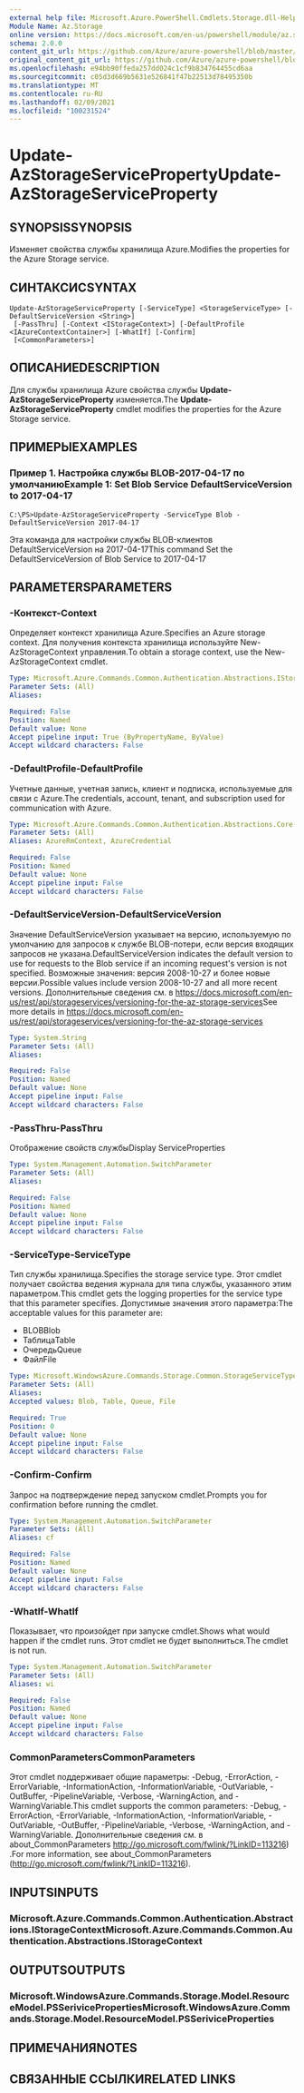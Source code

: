 ```yaml
---
external help file: Microsoft.Azure.PowerShell.Cmdlets.Storage.dll-Help.xml
Module Name: Az.Storage
online version: https://docs.microsoft.com/en-us/powershell/module/az.storage/update-azstorageserviceproperty
schema: 2.0.0
content_git_url: https://github.com/Azure/azure-powershell/blob/master/src/Storage/Storage.Management/help/Update-AzStorageServiceProperty.md
original_content_git_url: https://github.com/Azure/azure-powershell/blob/master/src/Storage/Storage.Management/help/Update-AzStorageServiceProperty.md
ms.openlocfilehash: e94bb90ffeda257dd024c1cf9b834764455cd6aa
ms.sourcegitcommit: c05d3d669b5631e526841f47b22513d78495350b
ms.translationtype: MT
ms.contentlocale: ru-RU
ms.lasthandoff: 02/09/2021
ms.locfileid: "100231524"
---
```

# <span data-ttu-id="e12f8-101">Update-AzStorageServiceProperty</span><span class="sxs-lookup"><span data-stu-id="e12f8-101">Update-AzStorageServiceProperty</span></span>

## <span data-ttu-id="e12f8-102">SYNOPSIS</span><span class="sxs-lookup"><span data-stu-id="e12f8-102">SYNOPSIS</span></span>
<span data-ttu-id="e12f8-103">Изменяет свойства службы хранилища Azure.</span><span class="sxs-lookup"><span data-stu-id="e12f8-103">Modifies the properties for the Azure Storage service.</span></span>

## <span data-ttu-id="e12f8-104">СИНТАКСИС</span><span class="sxs-lookup"><span data-stu-id="e12f8-104">SYNTAX</span></span>

```
Update-AzStorageServiceProperty [-ServiceType] <StorageServiceType> [-DefaultServiceVersion <String>]
 [-PassThru] [-Context <IStorageContext>] [-DefaultProfile <IAzureContextContainer>] [-WhatIf] [-Confirm]
 [<CommonParameters>]
```

## <span data-ttu-id="e12f8-105">ОПИСАНИЕ</span><span class="sxs-lookup"><span data-stu-id="e12f8-105">DESCRIPTION</span></span>
<span data-ttu-id="e12f8-106">Для службы хранилища Azure свойства службы **Update-AzStorageServiceProperty** изменяется.</span><span class="sxs-lookup"><span data-stu-id="e12f8-106">The **Update-AzStorageServiceProperty** cmdlet modifies the properties for the Azure Storage service.</span></span>

## <span data-ttu-id="e12f8-107">ПРИМЕРЫ</span><span class="sxs-lookup"><span data-stu-id="e12f8-107">EXAMPLES</span></span>

### <span data-ttu-id="e12f8-108">Пример 1. Настройка службы BLOB-2017-04-17 по умолчанию</span><span class="sxs-lookup"><span data-stu-id="e12f8-108">Example 1: Set Blob Service DefaultServiceVersion to 2017-04-17</span></span>
```
C:\PS>Update-AzStorageServiceProperty -ServiceType Blob -DefaultServiceVersion 2017-04-17
```

<span data-ttu-id="e12f8-109">Эта команда для настройки службы BLOB-клиентов DefaultServiceVersion на 2017-04-17</span><span class="sxs-lookup"><span data-stu-id="e12f8-109">This command Set the DefaultServiceVersion of Blob Service to 2017-04-17</span></span>

## <span data-ttu-id="e12f8-110">PARAMETERS</span><span class="sxs-lookup"><span data-stu-id="e12f8-110">PARAMETERS</span></span>

### <span data-ttu-id="e12f8-111">-Контекст</span><span class="sxs-lookup"><span data-stu-id="e12f8-111">-Context</span></span>
<span data-ttu-id="e12f8-112">Определяет контекст хранилища Azure.</span><span class="sxs-lookup"><span data-stu-id="e12f8-112">Specifies an Azure storage context.</span></span>
<span data-ttu-id="e12f8-113">Для получения контекста хранилища используйте New-AzStorageContext управления.</span><span class="sxs-lookup"><span data-stu-id="e12f8-113">To obtain a storage context, use the New-AzStorageContext cmdlet.</span></span>

```yaml
Type: Microsoft.Azure.Commands.Common.Authentication.Abstractions.IStorageContext
Parameter Sets: (All)
Aliases:

Required: False
Position: Named
Default value: None
Accept pipeline input: True (ByPropertyName, ByValue)
Accept wildcard characters: False
```

### <span data-ttu-id="e12f8-114">-DefaultProfile</span><span class="sxs-lookup"><span data-stu-id="e12f8-114">-DefaultProfile</span></span>
<span data-ttu-id="e12f8-115">Учетные данные, учетная запись, клиент и подписка, используемые для связи с Azure.</span><span class="sxs-lookup"><span data-stu-id="e12f8-115">The credentials, account, tenant, and subscription used for communication with Azure.</span></span>

```yaml
Type: Microsoft.Azure.Commands.Common.Authentication.Abstractions.Core.IAzureContextContainer
Parameter Sets: (All)
Aliases: AzureRmContext, AzureCredential

Required: False
Position: Named
Default value: None
Accept pipeline input: False
Accept wildcard characters: False
```

### <span data-ttu-id="e12f8-116">-DefaultServiceVersion</span><span class="sxs-lookup"><span data-stu-id="e12f8-116">-DefaultServiceVersion</span></span>
<span data-ttu-id="e12f8-117">Значение DefaultServiceVersion указывает на версию, используемую по умолчанию для запросов к службе BLOB-потери, если версия входящих запросов не указана.</span><span class="sxs-lookup"><span data-stu-id="e12f8-117">DefaultServiceVersion indicates the default version to use for requests to the Blob service if an incoming request's version is not specified.</span></span> <span data-ttu-id="e12f8-118">Возможные значения: версия 2008-10-27 и более новые версии.</span><span class="sxs-lookup"><span data-stu-id="e12f8-118">Possible values include version 2008-10-27 and all more recent versions.</span></span> <span data-ttu-id="e12f8-119">Дополнительные сведения см. в https://docs.microsoft.com/en-us/rest/api/storageservices/versioning-for-the-az-storage-services</span><span class="sxs-lookup"><span data-stu-id="e12f8-119">See more details in https://docs.microsoft.com/en-us/rest/api/storageservices/versioning-for-the-az-storage-services</span></span>

```yaml
Type: System.String
Parameter Sets: (All)
Aliases:

Required: False
Position: Named
Default value: None
Accept pipeline input: False
Accept wildcard characters: False
```

### <span data-ttu-id="e12f8-120">-PassThru</span><span class="sxs-lookup"><span data-stu-id="e12f8-120">-PassThru</span></span>
<span data-ttu-id="e12f8-121">Отображение свойств службы</span><span class="sxs-lookup"><span data-stu-id="e12f8-121">Display ServiceProperties</span></span>

```yaml
Type: System.Management.Automation.SwitchParameter
Parameter Sets: (All)
Aliases:

Required: False
Position: Named
Default value: None
Accept pipeline input: False
Accept wildcard characters: False
```

### <span data-ttu-id="e12f8-122">-ServiceType</span><span class="sxs-lookup"><span data-stu-id="e12f8-122">-ServiceType</span></span>
<span data-ttu-id="e12f8-123">Тип службы хранилища.</span><span class="sxs-lookup"><span data-stu-id="e12f8-123">Specifies the storage service type.</span></span>
<span data-ttu-id="e12f8-124">Этот cmdlet получает свойства ведения журнала для типа службы, указанного этим параметром.</span><span class="sxs-lookup"><span data-stu-id="e12f8-124">This cmdlet gets the logging properties for the service type that this parameter specifies.</span></span>
<span data-ttu-id="e12f8-125">Допустимые значения этого параметра:</span><span class="sxs-lookup"><span data-stu-id="e12f8-125">The acceptable values for this parameter are:</span></span>
- <span data-ttu-id="e12f8-126">BLOB</span><span class="sxs-lookup"><span data-stu-id="e12f8-126">Blob</span></span> 
- <span data-ttu-id="e12f8-127">Таблица</span><span class="sxs-lookup"><span data-stu-id="e12f8-127">Table</span></span>
- <span data-ttu-id="e12f8-128">Очередь</span><span class="sxs-lookup"><span data-stu-id="e12f8-128">Queue</span></span>
- <span data-ttu-id="e12f8-129">Файл</span><span class="sxs-lookup"><span data-stu-id="e12f8-129">File</span></span>

```yaml
Type: Microsoft.WindowsAzure.Commands.Storage.Common.StorageServiceType
Parameter Sets: (All)
Aliases:
Accepted values: Blob, Table, Queue, File

Required: True
Position: 0
Default value: None
Accept pipeline input: False
Accept wildcard characters: False
```

### <span data-ttu-id="e12f8-130">-Confirm</span><span class="sxs-lookup"><span data-stu-id="e12f8-130">-Confirm</span></span>
<span data-ttu-id="e12f8-131">Запрос на подтверждение перед запуском cmdlet.</span><span class="sxs-lookup"><span data-stu-id="e12f8-131">Prompts you for confirmation before running the cmdlet.</span></span>

```yaml
Type: System.Management.Automation.SwitchParameter
Parameter Sets: (All)
Aliases: cf

Required: False
Position: Named
Default value: None
Accept pipeline input: False
Accept wildcard characters: False
```

### <span data-ttu-id="e12f8-132">-WhatIf</span><span class="sxs-lookup"><span data-stu-id="e12f8-132">-WhatIf</span></span>
<span data-ttu-id="e12f8-133">Показывает, что произойдет при запуске cmdlet.</span><span class="sxs-lookup"><span data-stu-id="e12f8-133">Shows what would happen if the cmdlet runs.</span></span> <span data-ttu-id="e12f8-134">Этот cmdlet не будет выполниться.</span><span class="sxs-lookup"><span data-stu-id="e12f8-134">The cmdlet is not run.</span></span>

```yaml
Type: System.Management.Automation.SwitchParameter
Parameter Sets: (All)
Aliases: wi

Required: False
Position: Named
Default value: None
Accept pipeline input: False
Accept wildcard characters: False
```

### <span data-ttu-id="e12f8-135">CommonParameters</span><span class="sxs-lookup"><span data-stu-id="e12f8-135">CommonParameters</span></span>
<span data-ttu-id="e12f8-136">Этот cmdlet поддерживает общие параметры: -Debug, -ErrorAction, -ErrorVariable, -InformationAction, -InformationVariable, -OutVariable, -OutBuffer, -PipelineVariable, -Verbose, -WarningAction, and -WarningVariable.</span><span class="sxs-lookup"><span data-stu-id="e12f8-136">This cmdlet supports the common parameters: -Debug, -ErrorAction, -ErrorVariable, -InformationAction, -InformationVariable, -OutVariable, -OutBuffer, -PipelineVariable, -Verbose, -WarningAction, and -WarningVariable.</span></span> <span data-ttu-id="e12f8-137">Дополнительные сведения см. в about_CommonParameters http://go.microsoft.com/fwlink/?LinkID=113216) .</span><span class="sxs-lookup"><span data-stu-id="e12f8-137">For more information, see about_CommonParameters (http://go.microsoft.com/fwlink/?LinkID=113216).</span></span>

## <span data-ttu-id="e12f8-138">INPUTS</span><span class="sxs-lookup"><span data-stu-id="e12f8-138">INPUTS</span></span>

### <span data-ttu-id="e12f8-139">Microsoft.Azure.Commands.Common.Authentication.Abstractions.IStorageContext</span><span class="sxs-lookup"><span data-stu-id="e12f8-139">Microsoft.Azure.Commands.Common.Authentication.Abstractions.IStorageContext</span></span>

## <span data-ttu-id="e12f8-140">OUTPUTS</span><span class="sxs-lookup"><span data-stu-id="e12f8-140">OUTPUTS</span></span>

### <span data-ttu-id="e12f8-141">Microsoft.WindowsAzure.Commands.Storage.Model.ResourceModel.PSSeriviceProperties</span><span class="sxs-lookup"><span data-stu-id="e12f8-141">Microsoft.WindowsAzure.Commands.Storage.Model.ResourceModel.PSSeriviceProperties</span></span>

## <span data-ttu-id="e12f8-142">ПРИМЕЧАНИЯ</span><span class="sxs-lookup"><span data-stu-id="e12f8-142">NOTES</span></span>

## <span data-ttu-id="e12f8-143">СВЯЗАННЫЕ ССЫЛКИ</span><span class="sxs-lookup"><span data-stu-id="e12f8-143">RELATED LINKS</span></span>
